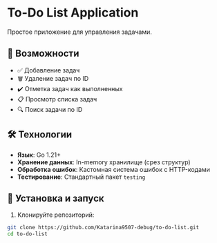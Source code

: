 # To-Do List Application

Простое приложение для управления задачами.

## 📌 Возможности

- ✅ Добавление задач
- 🗑️ Удаление задач по ID
- ✔️ Отметка задач как выполненных
- 📋 Просмотр списка задач
- 🔍 Поиск задачи по ID

## 🛠 Технологии

- **Язык**: Go 1.21+
- **Хранение данных**: In-memory хранилище (срез структур)
- **Обработка ошибок**: Кастомная система ошибок с HTTP-кодами
- **Тестирование**: Стандартный пакет `testing`

## 🚀 Установка и запуск

1. Клонируйте репозиторий:
```bash
git clone https://github.com/Katarina9507-debug/to-do-list.git
cd to-do-list